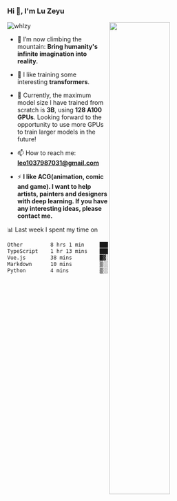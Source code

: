### Hi 👋, I'm Lu Zeyu

<img src="https://komarev.com/ghpvc/?username=whlzy&label=Profile%20views&color=0e75b6&style=flat" alt="whlzy" />
<img align="right" width="53%" src="https://github-readme-stats.vercel.app/api?username=whlzy&show_icons=true">

- 🔭 I’m now climbing the mountain: **Bring humanity's infinite imagination into reality.**

- 🌄 I like training some interesting **transformers**.

- 🌠 Currently, the maximum model size I have trained from scratch is **3B**, using **128 A100 GPUs**. Looking forward to the opportunity to use more GPUs to train larger models in the future!

- 📫 How to reach me: **leo1037987031@gmail.com**

- ⚡ **I like ACG(animation, comic and game). I want to help artists, painters and designers with deep learning. If you have any interesting ideas, please contact me.**

📊 Last week I spent my time on

<!--START_SECTION:waka-->

```txt
Other         8 hrs 1 min     ███████████████████▓░░░░░   78.38 %
TypeScript    1 hr 13 mins    ███░░░░░░░░░░░░░░░░░░░░░░   12.03 %
Vue.js        38 mins         █▓░░░░░░░░░░░░░░░░░░░░░░░   06.27 %
Markdown      10 mins         ▒░░░░░░░░░░░░░░░░░░░░░░░░   01.69 %
Python        4 mins          ▒░░░░░░░░░░░░░░░░░░░░░░░░   00.67 %
```

<!--END_SECTION:waka-->

